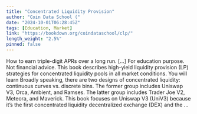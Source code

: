 ```yaml
---
title: "Concentrated Liquidity Provision"
author: "Coin Data School ("
date: "2024-10-01T06:28:45Z"
tags: [Education, Market]
link: "https://bookdown.org/coindataschool/clp/"
length_weight: "2.5%"
pinned: false
---
```


How to earn triple-digit APRs over a long run. [...] For education purpose. Not financial advice. This book describes high-yield liquidity provision (LP) strategies for concentrated liquidity pools in all market conditions. You will learn Broadly speaking, there are two designs of concentrated liquidity: continuous curves vs. discrete bins. The former group includes Uniswap V3, Orca, Ambient, and Ramses. The latter group includes Trader Joe V2, Meteora, and Maverick. This book focuses on Uniswap V3 (UniV3) because it’s the first concentrated liquidity decentralized exchange (DEX) and the ...
